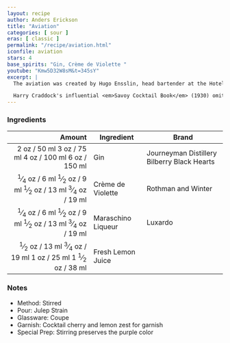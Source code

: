```yaml
---
layout: recipe
author: Anders Erickson
title: "Aviation"
categories: [ sour ]
eras: [ classic ]
permalink: "/recipe/aviation.html"
iconfile: aviation
stars: 4
base_spirits: "Gin, Crème de Violette "
youtube: "Kmw5D32W8sM&t=345sY"
excerpt: |
  The aviation was created by Hugo Ensslin, head bartender at the Hotel Wallick in New York, in the early twentieth century. The first published recipe appeared in Ensslin's 1916 <em>Recipes for Mixed Drinks</em>. Ensslin's recipe called for two thirds El Bart gin, one third lemon juice, 2 dashes maraschino liqueur, and 2 dashes crème de violette.<br /><br />

  Harry Craddock's influential <em>Savoy Cocktail Book</em> (1930) omitted the crème de violette, calling for a mixture of two thirds dry gin, one third lemon juice and two dashes of maraschino. Many later bartenders have followed Craddock's lead, leaving out the difficult-to-find violet liqueur.
---
```


### Ingredients

|  Amount | Ingredient         | Brand                                       |
| ------: | ------------------ | ------------------------------------------- |
|    <span class="onex active">2 oz  / 50 ml</span> <span class="onehalfx">3 oz  / 75 ml</span> <span class="twox">4 oz  / 100 ml</span> <span class="threex">6 oz  / 150 ml</span>| Gin                | Journeyman Distillery Bilberry Black Hearts |
| <span class="onex active"> <sup>1</sup>&frasl;<sub>4</sub> oz  / 6 ml</span> <span class="onehalfx"> <sup>1</sup>&frasl;<sub>2</sub> oz  / 9 ml</span> <span class="twox"> <sup>1</sup>&frasl;<sub>2</sub> oz  / 13 ml</span> <span class="threex"> <sup>3</sup>&frasl;<sub>4</sub> oz  / 19 ml</span>| Crème de Violette  | Rothman and Winter                          |
| <span class="onex active"> <sup>1</sup>&frasl;<sub>4</sub> oz  / 6 ml</span> <span class="onehalfx"> <sup>1</sup>&frasl;<sub>2</sub> oz  / 9 ml</span> <span class="twox"> <sup>1</sup>&frasl;<sub>2</sub> oz  / 13 ml</span> <span class="threex"> <sup>3</sup>&frasl;<sub>4</sub> oz  / 19 ml</span>| Maraschino Liqueur | Luxardo                                     |
|  <span class="onex active"> <sup>1</sup>&frasl;<sub>2</sub> oz  / 13 ml</span> <span class="onehalfx"> <sup>3</sup>&frasl;<sub>4</sub> oz  / 19 ml</span> <span class="twox">1 oz  / 25 ml</span> <span class="threex">1 <sup>1</sup>&frasl;<sub>2</sub> oz  / 38 ml</span>| Fresh Lemon Juice  |

### Notes

- Method: Stirred
- Pour: Julep Strain
- Glassware: Coupe
- Garnish: Cocktail cherry and lemon zest for garnish
- Special Prep: Stirring preserves the purple color
